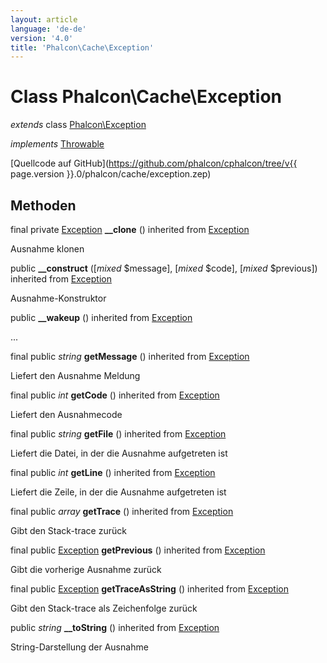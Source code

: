 ```yaml
---
layout: article
language: 'de-de'
version: '4.0'
title: 'Phalcon\Cache\Exception'
---
```

# Class **Phalcon\Cache\Exception**

*extends* class [Phalcon\Exception](Phalcon_Exception)

*implements* [Throwable](https://php.net/manual/en/class.throwable.php)

[Quellcode auf GitHub](https://github.com/phalcon/cphalcon/tree/v{{ page.version }}.0/phalcon/cache/exception.zep)

## Methoden

final private [Exception](https://php.net/manual/en/class.exception.php) **__clone** () inherited from [Exception](https://php.net/manual/en/class.exception.php)

Ausnahme klonen

public **__construct** ([*mixed* $message], [*mixed* $code], [*mixed* $previous]) inherited from [Exception](https://php.net/manual/en/class.exception.php)

Ausnahme-Konstruktor

public **__wakeup** () inherited from [Exception](https://php.net/manual/en/class.exception.php)

...

final public *string* **getMessage** () inherited from [Exception](https://php.net/manual/en/class.exception.php)

Liefert den Ausnahme Meldung

final public *int* **getCode** () inherited from [Exception](https://php.net/manual/en/class.exception.php)

Liefert den Ausnahmecode

final public *string* **getFile** () inherited from [Exception](https://php.net/manual/en/class.exception.php)

Liefert die Datei, in der die Ausnahme aufgetreten ist

final public *int* **getLine** () inherited from [Exception](https://php.net/manual/en/class.exception.php)

Liefert die Zeile, in der die Ausnahme aufgetreten ist

final public *array* **getTrace** () inherited from [Exception](https://php.net/manual/en/class.exception.php)

Gibt den Stack-trace zurück

final public [Exception](https://php.net/manual/en/class.exception.php) **getPrevious** () inherited from [Exception](https://php.net/manual/en/class.exception.php)

Gibt die vorherige Ausnahme zurück

final public [Exception](https://php.net/manual/en/class.exception.php) **getTraceAsString** () inherited from [Exception](https://php.net/manual/en/class.exception.php)

Gibt den Stack-trace als Zeichenfolge zurück

public *string* **__toString** () inherited from [Exception](https://php.net/manual/en/class.exception.php)

String-Darstellung der Ausnahme